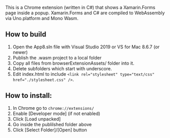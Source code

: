 This is a Chrome extension (written in C#) that shows a Xamarin.Forms page inside a popup. Xamarin.Forms and C# are compiled to WebAssembly via Uno.platform and Mono Wasm.

## How to build
1. Open the App8.sln file with Visual Studio 2019 or VS for Mac 8.6.7 (or newer)
1. Publish the .wasm project to a local folder
1. Copy all files from browserExtensionAssets/ folder into it.
1. Delete subfolders which start with underscore.
1. Edit index.html to include `<link rel="stylesheet" type="text/css" href="./stylesheet.css" />`.

## How to install:
1. In Chrome go to `chrome://extensions/`
1. Enable [Developer mode] (if not enabled)
1. Click [Load unpacked]
1. Go inside the publilshed folder above
1. Click [Select Folder]/[Open] button
